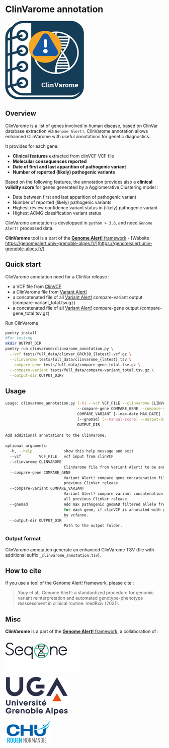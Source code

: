 # ClinVarome annotation

<img src="img/clinvarome_va_ga.png"  width="250" height="250">

## Overview

ClinVarome is a list of genes involved in human disease, based on ClinVar database extraction via `Genome Alert!`.
ClinVarome annotation allows enhanced ClinVarome with useful annotations for genetic diagnostics.

It provides for each gene:

- **Clinical features** extracted from clinVCF VCF file
- **Molecular consequences reported**
- **Date of first and last apparition of pathogenic variant**
- **Number of reported (likely) pathogenic variants**

Based on the following features, the annotation provides also a **clinical validity score** for genes generated by a Agglomerative Clustering model :

- Date between first and last apparition of pathogenic variant
- Number of reported (likely) pathogenic variants
- Highest review confidence variant status in (likely) pathogenic variant
- Highest ACMG classification variant status

ClinVarome annotation is developped in `python > 3.6`, and need `Genome Alert!` processed data.

**ClinVarome** tool is a part of the [**Genome Alert!** framework](https://github.com/SeqOne/GenomeAlert_app) - [Website https://genomealert.univ-grenoble-alpes.fr/](https://genomealert.univ-grenoble-alpes.fr/). 

## Quick start

ClinVarome annotation need for a ClinVar release :

- a VCF file from [ClinVCF](https://github.com/SeqOne/clinvcf)
- a ClinVarome file from [Variant Alert!](https://github.com/SeqOne/variant_alert)
- a concatenated file of all [Variant Alert!](https://github.com/SeqOne/variant_alert) compare-variant output (compare-variant_total.tsv.gz)
- a concatenated file of all [Variant Alert!](https://github.com/SeqOne/variant_alert) compare-gene output (compare-gene_total.tsv.gz)

Run ClinVarome

```bash
poetry install
#For testing
mkdir OUTPUT_DIR
poetry run clinvarome/clinvarome_annotation.py \
  --vcf tests/full_data/clinvar_GRCh38_{latest}.vcf.gz \
  --clinvarome tests/full_data/clinvarome_{latest}.tsv \
  --compare-gene tests/full_data/compare-gene_total.tsv.gz \
  --compare-variant tests/full_data/compare-variant_total.tsv.gz \
  --output-dir OUTPUT_DIR/
```

## Usage

```bash
usage: clinvarome_annotation.py [-h] --vcf VCF_FILE --clinvarome CLINVAROME
                                --compare-gene COMPARE_GENE --compare-variant
                                COMPARE_VARIANT [--max-date MAX_DATE]
                                [--gnomad] [--manual-score] --output-dir
                                OUTPUT_DIR

Add additional annotations to the ClinVarome.

optional arguments:
  -h, --help              show this help message and exit
  --vcf        VCF_FILE   vcf input from clinVCF
  --clinvarome CLINVAROME
                          ClinVarome file from Variant Alert! to be annotated.
  --compare-gene COMPARE_GENE
                          Variant Alert! compare gene concatenation file of all
                          previous ClinVar release.
  --compare-variant COMPARE_VARIANT
                          Variant Alert! compare variant concatenation file of
                          all previous ClinVar release.
  --gnomad                Add max pathogenic gnomAD filtered allele frequency
                          for each gene, if clinVCF is annotated with gnomAD v3
                          by vcfanno.
  --output-dir OUTPUT_DIR
                          Path to the output folder.
```

### Output format

ClinVarome annotation generate an enhanced ClinVarome TSV (file with additional suffix `_clinvarome_annotation.tsv`).

## How to cite

If you use a tool of the Genome Alert! framework, please cite : 
> Yauy et al., Genome Alert!: a standardized procedure for genomic variant reinterpretation and automated genotype-phenotype reassessment in clinical routine. medRxiv (2021).

## Misc

**ClinVarome** is a part of the [**Genome Alert!** framework](https://github.com/SeqOne/GenomeAlert_app), a collaboration of :

[![SeqOne](img/logo-seqone.png)](https://seq.one/)

[![Université Grenoble Alpes](img/logo-uga.png)](https://iab.univ-grenoble-alpes.fr/)

[![CHU de Rouen](img/logo-CHU.png)](https://www.chu-rouen.fr/service/service-de-genetique/)
